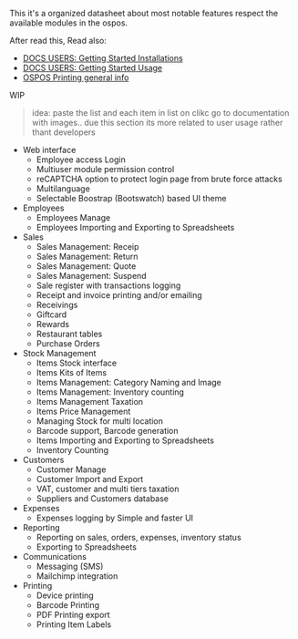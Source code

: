 This it's a organized datasheet about most notable features respect the available modules in the ospos. 

After read this, Read also:

  * [DOCS USERS: Getting Started Installations](DOCS-USERS-Getting-Started-installations)
  * [DOCS USERS: Getting Started Usage](DOCS-USERS-Getting-Started-usage)
  * [OSPOS Printing general info](DOCS-USERS-for-OSPOS-Printing)


WIP

> idea: paste the list and each item in list on clikc go to documentation with images.. due this section its more related to user usage rather thant developers

* Web interface
   * Employee access Login 
   * Multiuser module permission control
   * reCAPTCHA option to protect login page from brute force attacks
   * Multilanguage
   * Selectable Boostrap (Bootswatch) based UI theme
* Employees
   * Employees Manage
   * Employees Importing and Exporting to Spreadsheets
* Sales
   * Sales Management: Receip
   * Sales Management: Return
   * Sales Management: Quote
   * Sales Management: Suspend
   * Sale register with transactions logging
   * Receipt and invoice printing and/or emailing
   * Receivings
   * Giftcard
   * Rewards
   * Restaurant tables
   * Purchase Orders
* Stock Management
   * Items Stock interface
   * Items Kits of Items
   * Items Management: Category Naming and Image
   * Items Management: Inventory counting
   * Items Management Taxation
   * Items Price Management
   * Managing Stock for multi location
   * Barcode support, Barcode generation
   * Items Importing and Exporting to Spreadsheets
   * Inventory Counting
* Customers
   * Customer Manage
   * Customer Import and Export
   * VAT, customer and multi tiers taxation
   * Suppliers and Customers database
* Expenses
   * Expenses logging by Simple and faster UI
* Reporting
   * Reporting on sales, orders, expenses, inventory status
   * Exporting to Spreadsheets
* Communications
   * Messaging (SMS)
   * Mailchimp integration
* Printing
   * Device printing
   * Barcode Printing
   * PDF Printing export
   * Printing Item Labels
